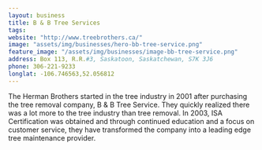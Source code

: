 ```yaml
---
layout: business
title: B & B Tree Services
tags:
website: "http://www.treebrothers.ca/"
image: "assets/img/businesses/hero-bb-tree-service.png"
feature_image: "/assets/img/businesses/image-bb-tree-service.png"
address: Box 113, R.R.#3, Saskatoon, Saskatchewan, S7K 3J6
phone: 306-221-9233
longlat: -106.746563,52.056812
---
```

The Herman Brothers started in the tree industry in 2001 after purchasing the tree removal company, B & B Tree Service. They quickly realized there was a lot more to the tree industry than tree removal. In 2003, ISA Certification was obtained and through continued education and a focus on customer service, they have transformed the company into a leading edge tree maintenance provider.
